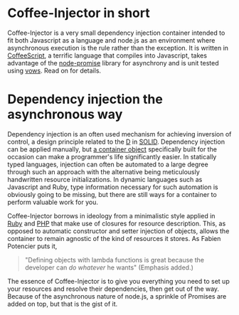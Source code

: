 # Coffee-Injector in short

Coffee-Injector is a very small dependency injection container intended 
to fit both Javascript as a language and node.js as an environment where 
asynchronous execution is the rule rather than the exception. It is 
written in [CoffeeScript][cs], a terrific language that compiles into 
Javascript, takes advantage of the [node-promise][np] library for 
asynchrony and is unit tested using [vows](http://vowsjs.org/). Read on 
for details.

[cs]: http://jashkenas.github.com/coffee-script/
[np]: http://github.com/kriszyp/node-promise

# Dependency injection the asynchronous way

Dependency injection is an often used mechanism for achieving inversion 
of control, a design principle related to the [D][d] in [SOLID][solid]. 
Dependency injection can be applied manually, but [a container 
object][iocc] specifically built for the occasion can make a 
programmer's life significantly easier. In statically typed languages, 
injection can often be automated to a large degree through such an 
approach with the alternative being meticulously handwritten resource 
initializations. In dynamic languages such as Javascript and Ruby, type 
information necessary for such automation is obviously going to be 
missing, but there are still ways for a container to perform valuable 
work for you.

[d]: http://en.wikipedia.org/wiki/Dependency_inversion_principle
[solid]: http://en.wikipedia.org/wiki/SOLID
[iocc]: http://martinfowler.com/articles/injection.html

Coffee-Injector borrows in ideology from a minimalistic style applied in 
[Ruby][ruby-di] and [PHP][php-di] that make use of closures for resource 
description. This, as opposed to automatic constructor and setter 
injection of objects, allows the container to remain agnostic of the 
kind of resources it stores. As Fabien Potencier puts it,

[ruby-di]: http://onestepback.org/index.cgi/Tech/Ruby/DependencyInjectionInRuby.rdoc
[php-di]: http://fabien.potencier.org/article/17/on-php-5-3-lambda-functions-and-closures

>   "Defining objects with lambda functions is great because the developer can *do whatever* he wants" (Emphasis added.)

The essence of Coffee-Injector is to give you everything you need to set 
up your resources and resolve their dependencies, then get out of the 
way. Because of the asynchronous nature of node.js, a sprinkle of 
Promises are added on top, but that is the gist of it.

